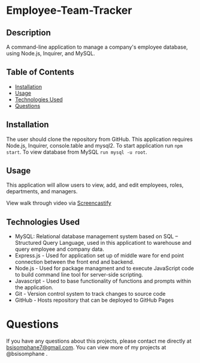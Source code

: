 # Employee-Team-Tracker

## Description 
A command-line application to manage a company's employee database, using Node.js, Inquirer, and MySQL.

## Table of Contents
* [Installation](#installation)
* [Usage](#usage)
* [Technologies Used](#technologies_used)
* [Questions](#questions)

## Installation
The user should clone the repository from GitHub. This application requires Node.js, Inquirer, console.table and mysql2. To start application run `npm start`. To view database from MySQL `run mysql -u root`.

## Usage
This application will allow users to view, add, and edit employees, roles, departments, and managers. 

View walk through video via [Screencastify](https://watch.screencastify.com/v/onbMwe5YsALzp0yzAYEh)


## Technologies Used
- MySQL: Relational database management system based on SQL – Structured Query Language, used in this applicationt to warehouse and query employee and company data. 
- Express.js - Used for application set up of middle ware for end point connection between the front end and backend.
- Node.js - Used for package managment and to execute JavaScript code to build command line tool for server-side scripting.
- Javascript - Used to base functionality of functions and prompts within the application.
- Git - Version control system to track changes to source code
- GitHub - Hosts repository that can be deployed to GitHub Pages

# Questions
If you have any questions about this projects, please contact me directly at bsisomphane7@gmail.com. You can view more of my projects at @bsisomphane .
